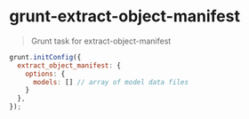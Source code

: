 # grunt-extract-object-manifest

> Grunt task for extract-object-manifest

```js
grunt.initConfig({
  extract_object_manifest: {
    options: {
      models: [] // array of model data files
    }
  },
});
```